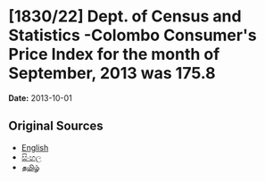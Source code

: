 # [1830/22] Dept. of Census and Statistics -Colombo Consumer's Price Index for the month of September, 2013 was 175.8

**Date:** 2013-10-01

## Original Sources

- [English](https://documents.gov.lk/view/extra-gazettes/2013/10/1830-22_E.pdf)
- [සිංහල](https://documents.gov.lk/view/extra-gazettes/2013/10/1830-22_S.pdf)
- [தமிழ்](https://documents.gov.lk/view/extra-gazettes/2013/10/1830-22_T.pdf)
